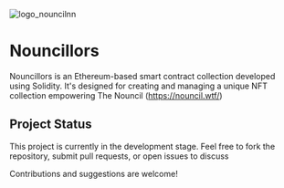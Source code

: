 

![logo_nouncilnn](https://github.com/curelycue/nouncillors-contracts/assets/22319741/13c335b7-47a2-4b9a-9fa3-a5dabbc08cc6)

# Nouncillors 

Nouncillors is an Ethereum-based smart contract collection developed using Solidity. It's designed for creating and managing a unique NFT collection empowering The Nouncil (https://nouncil.wtf/) 


## Project Status

This project is currently in the development stage. Feel free to fork the repository, submit pull requests, or open issues to discuss 

Contributions and suggestions are welcome!
